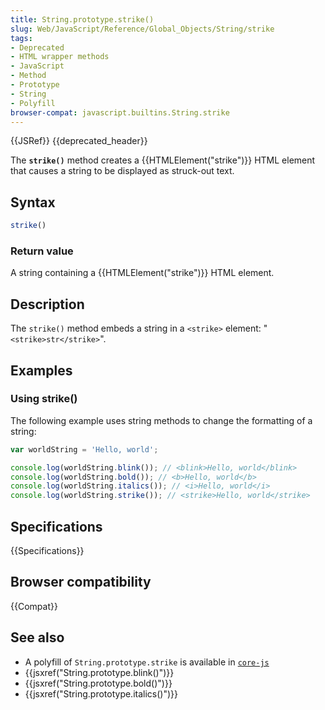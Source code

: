 ```yaml
---
title: String.prototype.strike()
slug: Web/JavaScript/Reference/Global_Objects/String/strike
tags:
- Deprecated
- HTML wrapper methods
- JavaScript
- Method
- Prototype
- String
- Polyfill
browser-compat: javascript.builtins.String.strike
---
```

{{JSRef}} {{deprecated_header}}

The **`strike()`** method creates a {{HTMLElement("strike")}} HTML
element that causes a string to be displayed as struck-out text.

## Syntax

```js
strike()
```

### Return value

A string containing a {{HTMLElement("strike")}} HTML element.

## Description

The `strike()` method embeds a string in a `<strike>` element:
"`<strike>str</strike>`".

## Examples

### Using strike()

The following example uses string methods to change the formatting of a string:

```js
var worldString = 'Hello, world';

console.log(worldString.blink()); // <blink>Hello, world</blink>
console.log(worldString.bold()); // <b>Hello, world</b>
console.log(worldString.italics()); // <i>Hello, world</i>
console.log(worldString.strike()); // <strike>Hello, world</strike>
```

## Specifications

{{Specifications}}

## Browser compatibility

{{Compat}}

## See also

*   A polyfill of `String.prototype.strike` is available in
    [`core-js`](https://github.com/zloirock/core-js#ecmascript-string-and-regexp)
*   {{jsxref("String.prototype.blink()")}}
*   {{jsxref("String.prototype.bold()")}}
*   {{jsxref("String.prototype.italics()")}}
